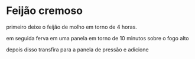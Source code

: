 # Feijão cremoso

primeiro deixe o feijão de molho em torno de 4 horas.

em seguida ferva em uma panela em torno de 10 minutos sobre o fogo alto

depois disso transfira para a panela de pressão e adicione 
